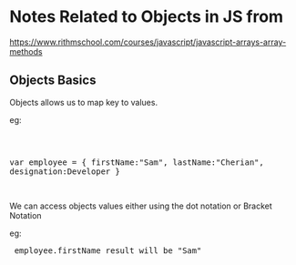 # Notes Related to Objects in JS from

https://www.rithmschool.com/courses/javascript/javascript-arrays-array-methods

## Objects Basics

Objects allows us to map key to values.

eg: <pre>

var employee = {
firstName:"Sam",
lastName:"Cherian",
designation:Developer
}

</pre>

We can access objects values either using the dot notation or Bracket Notation

eg:<pre>
employee.firstName
result will be "Sam"

</pre>
